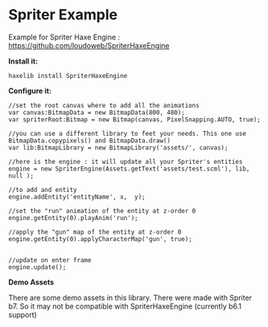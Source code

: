 Spriter Example
=============

Example for Spriter Haxe Engine : 
https://github.com/loudoweb/SpriterHaxeEngine

**Install it:**

``haxelib install SpriterHaxeEngine``

**Configure it:**

```as3
//set the root canvas where to add all the animations
var canvas:BitmapData = new BitmapData(800, 480);
var spriterRoot:Bitmap = new Bitmap(canvas, PixelSnapping.AUTO, true);

//you can use a different library to feet your needs. This one use BitmapData.copypixels() and BitmapData.draw()
var lib:BitmapLibrary = new BitmapLibrary('assets/', canvas);

//here is the engine : it will update all your Spriter's entities
engine = new SpriterEngine(Assets.getText('assets/test.scml'), lib, null );
		
//to add and entity
engine.addEntity('entityName', x,  y);

//set the "run" animation of the entity at z-order 0
engine.getEntity(0).playAnim('run');

//apply the "gun" map of the entity at z-order 0
engine.getEntity(0).applyCharacterMap('gun', true);


//update on enter frame
engine.update();
```

**Demo Assets**

There are some demo assets in this library. There were made with Spriter b7. So it may not be compatible with SpriterHaxeEngine (currently b6.1 support)
 